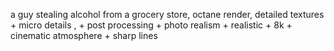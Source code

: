 a guy stealing alcohol from a grocery store, octane render, detailed textures + micro details , + post processing + photo realism + realistic + 8k + cinematic atmosphere + sharp lines